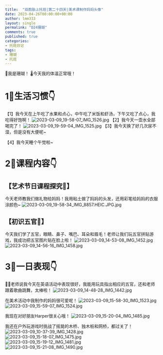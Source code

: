 ```yaml
---
title:  "双胞胎上托班|第二十四天|美术课制作妈妈头像"
date: 2023-04-26T00:00:00+08:00
author: lmm333
layout: single
permalink: "D24珊瑚"
comments: true
published: true
categories:
- 托班日记
tags:
- 珊瑚
- 托班
---
```

👶我是珊瑚！ 🌡️今天我的体温正常哦！

# 1⃣️生活习惯👇

【1】我今天在上午吃了水果和点心，中午吃了米饭和虾汤，下午又吃了点心，我吃得好饱啊！
![2023-03-09_19-58-07_IMG_1526.jpg](images/D24珊瑚/2023-03-09_19-58-07_IMG_1526.jpg)
【2】我今天一壶水全部喝完了！
![2023-03-09_19-59-04_IMG_1525.jpg](images/D24珊瑚/2023-03-09_19-59-04_IMG_1525.jpg)
【3】我今天换了好几次尿不湿，但是没有大便呢~

【4】我今天睡个午觉啦~

# 2⃣️课程内容👇
## 【艺术节日课程探究🎨】
今天老师教我们做礼物给妈妈！我用粘土做了妈妈的头发，还用彩笔给妈妈的衣服涂颜色~
![2023-03-09_19-58-34_IMG_8857.HEIC.JPG.jpg](images/D24珊瑚/2023-03-09_19-58-34_IMG_8857.HEIC.JPG.jpg)


## 【初识五官👀】
今天我们学了五官，眼睛、鼻子、嘴巴、耳朵和眉毛！老师让我们玩五官拼贴游戏，我成功把五官图片贴在脸上啦！
![2023-03-09_14-53-08_IMG_1452.jpg](images/D24珊瑚/2023-03-09_14-53-08_IMG_1452.jpg)
![2023-03-09_14-56-16_IMG_1458.jpg](images/D24珊瑚/2023-03-09_14-56-16_IMG_1458.jpg)


# 3⃣️一日表现👇
👩‍🏫老师说我今天在英语活动中表现很好，我能用玩具指出相应的五官，还和老师跟着歌曲跳舞，太棒啦！
![2023-03-09_14-48-28_IMG_1442.jpg](images/D24珊瑚/2023-03-09_14-48-28_IMG_1442.jpg)

在美术活动中我制作的妈妈很可爱呢！
![2023-03-09_15-58-30_IMG_1523.jpg](images/D24珊瑚/2023-03-09_15-58-30_IMG_1523.jpg)
![2023-03-09_15-59-07_IMG_1524.jpg](images/D24珊瑚/2023-03-09_15-59-07_IMG_1524.jpg)

我现在对好朋友Harper很关心哦！
![2023-03-09_15-20-04_IMG_1485.jpg](images/D24珊瑚/2023-03-09_15-20-04_IMG_1485.jpg)

我还在户外玩游戏时挑战了摇晃的木桥、独木桩和网桥，都过关了！
![2023-03-09_10-37-39_IMG_1428.jpg](images/D24珊瑚/2023-03-09_10-37-39_IMG_1428.jpg)
![2023-03-09_15-18-07_IMG_1475.jpg](images/D24珊瑚/2023-03-09_15-18-07_IMG_1475.jpg)
![2023-03-09_15-19-12_IMG_1481.jpg](images/D24珊瑚/2023-03-09_15-19-12_IMG_1481.jpg)
![2023-03-09_15-21-08_IMG_1490.jpg](images/D24珊瑚/2023-03-09_15-21-08_IMG_1490.jpg)
